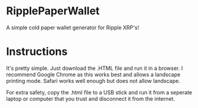 # RipplePaperWallet
A simple cold paper wallet generator for Ripple XRP's!

# Instructions
It's pretty simple. Just download the .HTML file and run it in a browser.
I recommend Google Chrome as this works best and allows a landscape printing mode.
Safari works well enough but does not allow landscape.

For extra safety, copy the .html file to a USB stick and run it from a seperate laptop or computer that you trust and disconnect it from the internet.
